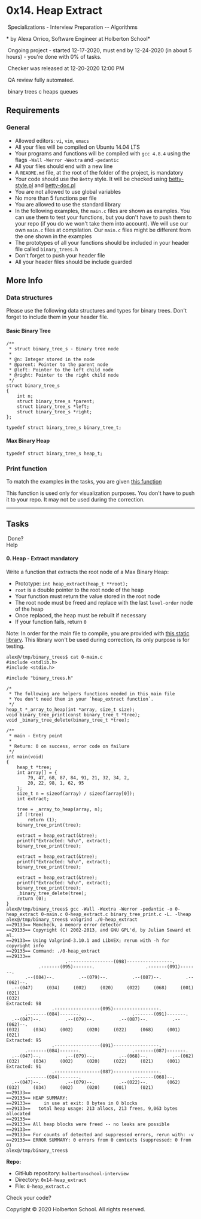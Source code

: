 0x14. Heap Extract
==================

 Specializations - Interview Preparation -- Algorithms

* by Alexa Orrico, Software Engineer at Holberton School*

 Ongoing project - started 12-17-2020, must end by 12-24-2020 (in about 5 hours) - you're done with 0% of tasks.

 Checker was released at 12-20-2020 12:00 PM

 QA review fully automated.

 binary trees c heaps queues

Requirements
------------

### General

-   Allowed editors: `vi`, `vim`, `emacs`
-   All your files will be compiled on Ubuntu 14.04 LTS
-   Your programs and functions will be compiled with `gcc 4.8.4` using the flags `-Wall` `-Werror` `-Wextra` and `-pedantic`
-   All your files should end with a new line
-   A `README.md` file, at the root of the folder of the project, is mandatory
-   Your code should use the `Betty` style. It will be checked using [betty-style.pl](https://github.com/holbertonschool/Betty/blob/master/betty-style.pl "betty-style.pl") and [betty-doc.pl](https://github.com/holbertonschool/Betty/blob/master/betty-doc.pl "betty-doc.pl")
-   You are not allowed to use global variables
-   No more than 5 functions per file
-   You are allowed to use the standard library
-   In the following examples, the `main.c` files are shown as examples. You can use them to test your functions, but you don't have to push them to your repo (if you do we won't take them into account). We will use our own `main.c` files at compilation. Our `main.c` files might be different from the one shown in the examples
-   The prototypes of all your functions should be included in your header file called `binary_trees.h`
-   Don't forget to push your header file
-   All your header files should be include guarded

More Info
---------

### Data structures

Please use the following data structures and types for binary trees. Don't forget to include them in your header file.

#### Basic Binary Tree

```
/**
 * struct binary_tree_s - Binary tree node
 *
 * @n: Integer stored in the node
 * @parent: Pointer to the parent node
 * @left: Pointer to the left child node
 * @right: Pointer to the right child node
 */
struct binary_tree_s
{
    int n;
    struct binary_tree_s *parent;
    struct binary_tree_s *left;
    struct binary_tree_s *right;
};

typedef struct binary_tree_s binary_tree_t;

```

#### Max Binary Heap

```
typedef struct binary_tree_s heap_t;

```

### Print function

To match the examples in the tasks, you are given [this function](https://github.com/holbertonschool/0x1C.c "this function")

This function is used only for visualization purposes. You don't have to push it to your repo. It may not be used during the correction.

* * * * *

Tasks
-----

 Done?\
Help

#### 0\. Heap - Extract mandatory

Write a function that extracts the root node of a Max Binary Heap:

-   Prototype: `int heap_extract(heap_t **root);`
-   `root` is a double pointer to the root node of the heap
-   Your function must return the value stored in the root node
-   The root node must be freed and replace with the last `level-order` node of the heap
-   Once replaced, the heap must be rebuilt if necessary
-   If your function fails, return `0`

Note: In order for the main file to compile, you are provided with [this static library](https://intranet.hbtn.io/rltoken/OMtzMIkyehMIYW1hg1rzvw "this static library"). This library won't be used during correction, its only purpose is for testing.

```
alex@/tmp/binary_trees$ cat 0-main.c
#include <stdlib.h>
#include <stdio.h>

#include "binary_trees.h"

/*
 * The following are helpers functions needed in this main file
 * You don't need them in your `heap_extract function`.
 */
heap_t *_array_to_heap(int *array, size_t size);
void binary_tree_print(const binary_tree_t *tree);
void _binary_tree_delete(binary_tree_t *tree);

/**
 * main - Entry point
 *
 * Return: 0 on success, error code on failure
 */
int main(void)
{
    heap_t *tree;
    int array[] = {
        79, 47, 68, 87, 84, 91, 21, 32, 34, 2,
        20, 22, 98, 1, 62, 95
    };
    size_t n = sizeof(array) / sizeof(array[0]);
    int extract;

    tree = _array_to_heap(array, n);
    if (!tree)
        return (1);
    binary_tree_print(tree);

    extract = heap_extract(&tree);
    printf("Extracted: %d\n", extract);
    binary_tree_print(tree);

    extract = heap_extract(&tree);
    printf("Extracted: %d\n", extract);
    binary_tree_print(tree);

    extract = heap_extract(&tree);
    printf("Extracted: %d\n", extract);
    binary_tree_print(tree);
    _binary_tree_delete(tree);
    return (0);
}
alex@/tmp/binary_trees$ gcc -Wall -Wextra -Werror -pedantic -o 0-heap_extract 0-main.c 0-heap_extract.c binary_tree_print.c -L. -lheap
alex@/tmp/binary_trees$ valgrind ./0-heap_extract
==29133== Memcheck, a memory error detector
==29133== Copyright (C) 2002-2013, and GNU GPL'd, by Julian Seward et al.
==29133== Using Valgrind-3.10.1 and LibVEX; rerun with -h for copyright info
==29133== Command: ./0-heap_extract
==29133==
                      .-----------------(098)-----------------.
            .-------(095)-------.                   .-------(091)-------.
       .--(084)--.         .--(079)--.         .--(087)--.         .--(062)--.
  .--(047)     (034)     (002)     (020)     (022)     (068)     (001)     (021)
(032)
Extracted: 98
                 .-----------------(095)-----------------.
       .-------(084)-------.                   .-------(091)-------.
  .--(047)--.         .--(079)--.         .--(087)--.         .--(062)--.
(032)     (034)     (002)     (020)     (022)     (068)     (001)     (021)
Extracted: 95
                 .-----------------(091)-----------------.
       .-------(084)-------.                   .-------(087)-------.
  .--(047)--.         .--(079)--.         .--(068)--.         .--(062)
(032)     (034)     (002)     (020)     (022)     (021)     (001)
Extracted: 91
                 .-----------------(087)-----------------.
       .-------(084)-------.                   .-------(068)--.
  .--(047)--.         .--(079)--.         .--(022)--.       (062)
(032)     (034)     (002)     (020)     (001)     (021)
==29133==
==29133== HEAP SUMMARY:
==29133==     in use at exit: 0 bytes in 0 blocks
==29133==   total heap usage: 213 allocs, 213 frees, 9,063 bytes allocated
==29133==
==29133== All heap blocks were freed -- no leaks are possible
==29133==
==29133== For counts of detected and suppressed errors, rerun with: -v
==29133== ERROR SUMMARY: 0 errors from 0 contexts (suppressed: 0 from 0)
alex@/tmp/binary_trees$

```

**Repo:**

-   GitHub repository: `holbertonschool-interview`
-   Directory: `0x14-heap_extract`
-   File: `0-heap_extract.c`

Check your code?

Copyright © 2020 Holberton School. All rights reserved.
